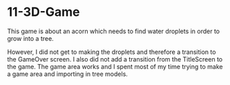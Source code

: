 # 11-3D-Game
This game is about an acorn which needs to find water droplets in order to grow into a tree.

However, I did not get to making the droplets and therefore a transition to the GameOver screen. I also did not add a transition from the TitleScreen to the game. The game area works and I spent most of my time trying to make a game area and importing in tree models. 